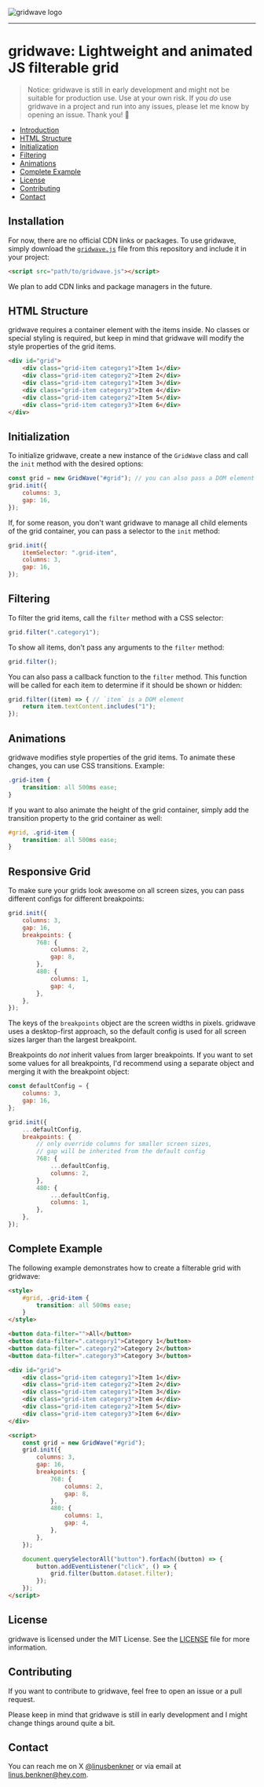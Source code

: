 ![gridwave logo](logo.svg)

---

# gridwave: Lightweight and animated JS filterable grid

> Notice: gridwave is still in early development and might not be suitable for production use. Use at your own risk.
> If you *do* use gridwave in a project and run into any issues, please let me know by opening an issue. Thank you! 💚

- [Introduction](#introduction)
- [HTML Structure](#html-structure)
- [Initialization](#initialization)
- [Filtering](#filtering)
- [Animations](#animations)
- [Complete Example](#complete-example)
- [License](#license)
- [Contributing](#contributing)
- [Contact](#contact)

## Installation

For now, there are no official CDN links or packages. To use gridwave, simply download the [`gridwave.js`](https://raw.githubusercontent.com/EinLinuus/gridwave/refs/heads/main/gridwave.js) file from this repository and include it in your project:

```html
<script src="path/to/gridwave.js"></script>
```

We plan to add CDN links and package managers in the future.

## HTML Structure

gridwave requires a container element with the items inside. No classes or special styling is required, but keep in mind that gridwave will modify the style properties of the grid items.

```html
<div id="grid">
    <div class="grid-item category1">Item 1</div>
    <div class="grid-item category2">Item 2</div>
    <div class="grid-item category1">Item 3</div>
    <div class="grid-item category3">Item 4</div>
    <div class="grid-item category2">Item 5</div>
    <div class="grid-item category3">Item 6</div>
</div>
```

## Initialization

To initialize gridwave, create a new instance of the `GridWave` class and call the `init` method with the desired options:

```javascript
const grid = new GridWave("#grid"); // you can also pass a DOM element
grid.init({
    columns: 3,
    gap: 16,
});
```

If, for some reason, you don't want gridwave to manage all child elements of the grid container, you can pass a selector to the `init` method:

```javascript
grid.init({
    itemSelector: ".grid-item",
    columns: 3,
    gap: 16,
});
```

## Filtering

To filter the grid items, call the `filter` method with a CSS selector:

```javascript
grid.filter(".category1");
```

To show all items, don't pass any arguments to the `filter` method:

```javascript
grid.filter();
```

You can also pass a callback function to the `filter` method. This function will be called for each item to determine if it should be shown or hidden:

```javascript
grid.filter((item) => { // `item` is a DOM element
    return item.textContent.includes("1");
});
```

## Animations

gridwave modifies style properties of the grid items. To animate these changes, you can use CSS transitions. Example:

```css
.grid-item {
    transition: all 500ms ease;
}
```

If you want to also animate the height of the grid container, simply add the transition property to the grid container as well:

```css
#grid, .grid-item {
    transition: all 500ms ease;
}
```

## Responsive Grid

To make sure your grids look awesome on all screen sizes, you can pass different configs for different breakpoints:

```javascript
grid.init({
    columns: 3,
    gap: 16,
    breakpoints: {
        768: {
            columns: 2,
            gap: 8,
        },
        480: {
            columns: 1,
            gap: 4,
        },
    },
});
```

The keys of the `breakpoints` object are the screen widths in pixels. gridwave uses a desktop-first approach, so the default config is used for all screen sizes larger than the largest breakpoint.

Breakpoints do *not* inherit values from larger breakpoints. If you want to set some values for all breakpoints, I'd recommend using a separate object and merging it with the breakpoint object:

```javascript
const defaultConfig = {
    columns: 3,
    gap: 16,
};

grid.init({
    ...defaultConfig,
    breakpoints: {
        // only override columns for smaller screen sizes,
        // gap will be inherited from the default config
        768: {
            ...defaultConfig,
            columns: 2,
        },
        480: {
            ...defaultConfig,
            columns: 1,
        },
    },
});
```

## Complete Example

The following example demonstrates how to create a filterable grid with gridwave:

```html
<style>
    #grid, .grid-item {
        transition: all 500ms ease;
    }
</style>

<button data-filter="">All</button>
<button data-filter=".category1">Category 1</button>
<button data-filter=".category2">Category 2</button>
<button data-filter=".category3">Category 3</button>

<div id="grid">
    <div class="grid-item category1">Item 1</div>
    <div class="grid-item category2">Item 2</div>
    <div class="grid-item category1">Item 3</div>
    <div class="grid-item category3">Item 4</div>
    <div class="grid-item category2">Item 5</div>
    <div class="grid-item category3">Item 6</div>
</div>

<script>
    const grid = new GridWave("#grid");
    grid.init({
        columns: 3,
        gap: 16,
        breakpoints: {
            768: {
                columns: 2,
                gap: 8,
            },
            480: {
                columns: 1,
                gap: 4,
            },
        },
    });

    document.querySelectorAll("button").forEach((button) => {
        button.addEventListener("click", () => {
            grid.filter(button.dataset.filter);
        });
    });
</script>
```

## License

gridwave is licensed under the MIT License. See the [LICENSE](LICENSE) file for more information.

## Contributing

If you want to contribute to gridwave, feel free to open an issue or a pull request.

Please keep in mind that gridwave is still in early development and I might change things around quite a bit.

## Contact

You can reach me on X [@linusbenkner](https://x.com/linusbenkner) or via email at [linus.benkner@hey.com](mailto:linus.benkner@hey.com).
